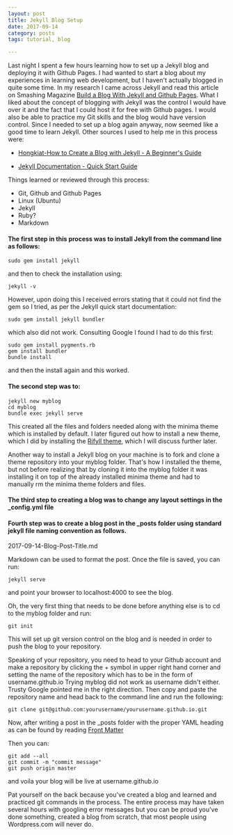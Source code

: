 ```yaml
---
layout: post
title: Jekyll Blog Setup
date: 2017-09-14
category: posts
tags: tutorial, blog

---
```


Last night I spent a few hours learning how to set up a Jekyll blog and deploying it with Github Pages. I had wanted to start a blog about my experiences in learning web development, but I haven't actually blogged in quite some time. <!--more-->  In my research I came across Jekyll and read this article on Smashing Magazine [Build a Blog With Jekyll and Github Pages](https://www.smashingmagazine.com/2014/08/build-blog-jekyll-github-pages/). What I liked about the concept of blogging with Jekyll was the control I would have over it and the fact that I could host it for free with Github pages. I would also be able to practice my Git skills and the blog would have version control. Since I needed to set up a blog again anyway, now seemed like a good time to learn Jekyll. Other sources I used to help me in this process were: 



* [Hongkiat-How to Create a Blog with Jekyll - A Beginner's Guide](http://www.hongkiat.com/blog/blog-with-jekyll/)

* [Jekyll Documentation - Quick Start Guide](https://jekyllrb.com/docs/quickstart/)

Things learned or reviewed through this process:

* Git, Github and Github Pages
* Linux (Ubuntu)
* Jekyll
* Ruby?
* Markdown

#### The first step in this process was to install Jekyll from the command line as follows: 

```
sudo gem install jekyll

```

and then to check the installation using:

```
jekyll -v

```

However, upon doing this I received errors stating that it could not find the gem so I tried, as per the Jekyll quick start documentation:

```
sudo gem install jekyll bundler

```

which also did not work. Consulting Google I found I had to do this first:

```
sudo gem install pygments.rb
gem install bundler
bundle install

```

and then the install again and this worked. 

#### The second step was to: 

```
jekyll new myblog
cd myblog
bundle exec jekyll serve

```

This created all the files and folders needed along with the minima theme which is installed by default. I later figured out how to install a new theme, which I did by installing the [Rifyll theme](https://github.com/itsrifat/rifyll), which I will discuss further later. 

Another way to install a Jekyll blog on your machine is to fork and clone a theme repository into your myblog folder. That's how I installed the theme, but not before realizing that by cloning it into the myblog folder it was installing it on top of the already installed minima theme and had to manually rm the minima theme folders and files. 

#### The third step to creating a blog was to change any layout settings in the _config.yml file 

#### Fourth step was to create a blog post in the _posts folder using standard jekyll file naming convention as follows. 

2017-09-14-Blog-Post-Title.md

Markdown can be used to format the post. Once the file is saved, you can run:

```
jekyll serve

```

and point your browser to localhost:4000 to see the blog. 

Oh, the very first thing that needs to be done before anything else is to cd to the myblog folder and run:

```
git init

```

This will set up git version control on the blog and is needed in order to push the blog to your repository. 

Speaking of your repository, you need to head to your Github account and make a repository by clicking the + symbol in upper right hand corner and setting the name of the repository which has to be in the form of username.github.io Trying myblog did not work as username didn't either. Trusty Google pointed me in the right direction. Then copy and paste the repository name and head back to the command line and run the following:

```
git clone git@github.com:yourusername/yourusername.github.io.git

```

Now, after writing a post in the _posts folder with the proper YAML heading as can be found by reading [Front Matter](https://jekyllrb.com/docs/frontmatter/)

Then you can:

```
git add --all
git commit -m "commit message"
git push origin master

```

and voila your blog will be live at username.github.io

Pat yourself on the back because you've created a blog and learned and practiced git commands in the process. The entire process may have taken several hours with googling error messages but you can be proud you've done something, created a blog from scratch, that most people using Wordpress.com will never do. 
 
